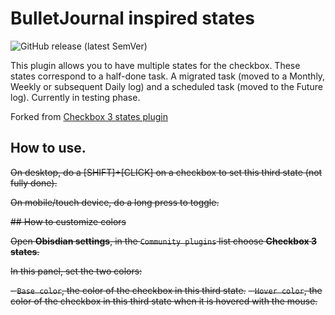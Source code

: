 # BulletJournal inspired states

![GitHub release (latest SemVer)](https://img.shields.io/github/v/release/Saeden/obsidian-bujo-checkbox?style=for-the-badge&sort=semver)

This plugin allows you to have multiple states for the checkbox. These states correspond to a half-done task. A migrated task (moved to a Monthly, Weekly or subsequent Daily log) and a scheduled task (moved to the Future log).
Currently in testing phase.

Forked from [Checkbox 3 states plugin](https://github.com/hrenaud/obsidian-checkbox3states-plugin)

## How to use.

~~On desktop, do a [SHIFT]+[CLICK] on a checkbox to set this third state (not fully done).~~

~~On mobile/touch device, do a long press to toggle.~~

~~## How to customize colors~~

~~Open **Obisdian settings**, in the `Community plugins` list choose **Checkbox 3 states**.~~

~~In this panel, set the two colors:~~

~~-   `Base color`, the color of the checkbox in this third state.~~
~~-   `Hover color`, the color of the checkbox in this third state when it is hovered with the mouse.~~
